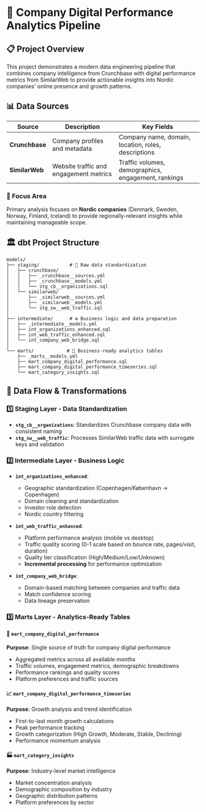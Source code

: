# 🚀 Company Digital Performance Analytics Pipeline

## 📋 Project Overview

This project demonstrates a modern data engineering pipeline that combines company intelligence from Crunchbase with digital performance metrics from SimilarWeb to provide actionable insights into Nordic companies' online presence and growth patterns.

## 📊 Data Sources

| Source | Description | Key Fields |
|--------|-------------|------------|
| **Crunchbase** | Company profiles and metadata | Company name, domain, location, roles, descriptions |
| **SimilarWeb** | Website traffic and engagement metrics | Traffic volumes, demographics, engagement, rankings |

### 🎯 Focus Area
Primary analysis focuses on **Nordic companies** (Denmark, Sweden, Norway, Finland, Iceland) to provide regionally-relevant insights while maintaining manageable scope.

## 🏛️ dbt Project Structure

```
models/
├── staging/           # 🧱 Raw data standardization
│   ├── crunchbase/    
│   │   ├── _crunchbase__sources.yml
│   │   ├── _crunchbase__models.yml
│   │   └── stg_cb__organizations.sql
│   └── similarweb/
│       ├── _similarweb__sources.yml
│       ├── _similarweb__models.yml
│       └── stg_sw__web_traffic.sql
│
├── intermediate/      # ⚙️ Business logic and data preparation
│   ├── _intermediate__models.yml
│   ├── int_organizations_enhanced.sql
│   ├── int_web_traffic_enhanced.sql
│   └── int_company_web_bridge.sql
│
└── marts/            # 🎯 Business-ready analytics tables
    ├── _marts__models.yml
    ├── mart_company_digital_performance.sql
    ├── mart_company_digital_performance_timeseries.sql
    └── mart_category_insights.sql
```

## 🔄 Data Flow & Transformations

### 1️⃣ **Staging Layer** - Data Standardization
- **`stg_cb__organizations`**: Standardizes Crunchbase company data with consistent naming
- **`stg_sw__web_traffic`**: Processes SimilarWeb traffic data with surrogate keys and validation

### 2️⃣ **Intermediate Layer** - Business Logic
- **`int_organizations_enhanced`**: 
  - Geographic standardization (Copenhagen/København → Copenhagen)
  - Domain cleaning and standardization
  - Investor role detection
  - Nordic country filtering

- **`int_web_traffic_enhanced`**: 
  - Platform performance analysis (mobile vs desktop)
  - Traffic quality scoring (0-1 scale based on bounce rate, pages/visit, duration)
  - Quality tier classification (High/Medium/Low/Unknown)
  - **Incremental processing** for performance optimization

- **`int_company_web_bridge`**: 
  - Domain-based matching between companies and traffic data
  - Match confidence scoring
  - Data lineage preservation

### 3️⃣ **Marts Layer** - Analytics-Ready Tables

#### 🏢 `mart_company_digital_performance`
**Purpose**: Single source of truth for company digital performance
- Aggregated metrics across all available months
- Traffic volumes, engagement metrics, demographic breakdowns
- Performance rankings and quality scores
- Platform preferences and traffic sources

#### 📈 `mart_company_digital_performance_timeseries`
**Purpose**: Growth analysis and trend identification
- First-to-last month growth calculations
- Peak performance tracking
- Growth categorization (High Growth, Moderate, Stable, Declining)
- Performance momentum analysis

#### 🏭 `mart_category_insights`
**Purpose**: Industry-level market intelligence
- Market concentration analysis
- Demographic composition by industry
- Geographic distribution patterns
- Platform preferences by sector